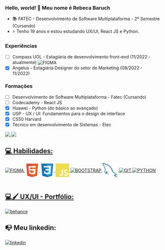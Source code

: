 ### Hello, world! 👋 Meu nome é Rebeca Baruch

- :books: FATEC - Desenvolvimento de Software Multiplataforma - 2º Semestre (Cursando)
- ⚡ Tenho 19 anos e estou estudando UX/UI, React JS e Python.<br>


### Experiências
- [ ] Compass UOL - Estagiária de desenvolvimento front-end (11/2022 - atualmente) <img align="center" alt="FIGMA" height="45" src="https://logospng.org/download/uol/logo-uol-icon-1024.png">
- [x] Angelus - Estagiária Designer do setor de Marketing (08/2022 - 11/2022) <br>
  
### Formações
- [ ] Desenvolvimento de Software Multiplataforma - Fatec (Cursando)
- [ ] Codecademy - React JS
- [x] Huawei - Python (do básico ao avançado)
- [x] USP - UX / UI: Fundamentos para o design de interface
- [x] CS50 Harvard
- [x] Técnico em desenvolvimento de Sistemas - Etec

 <div align="left">
  <a href="https://github.com/RebecaBaruch">
  <img height="170em" src="https://github-readme-stats.vercel.app/api?username=RebecaBaruch&show_icons=true&theme=shades-of-purple&include_all_commits=true&count_private=true"/>
  <img height="170em" src="https://github-readme-stats.vercel.app/api/top-langs/?username=RebecaBaruch&layout=compact&langs_count=7&theme=shades-of-purple"/>
</div>
<div align="left">  

  ## :computer: Habilidades:

<div style="display: inline_block">
  <img align="center" alt="FIGMA" height="45" src="https://upload.wikimedia.org/wikipedia/commons/3/33/Figma-logo.svg">
  <img align="center" alt="HTML" height="45" src="https://raw.githubusercontent.com/devicons/devicon/master/icons/html5/html5-original.svg">
  <img align="center" alt="CSS" height="45" src="https://raw.githubusercontent.com/devicons/devicon/master/icons/css3/css3-original.svg">
  <img align="center" alt="JS" height="45" src="https://raw.githubusercontent.com/devicons/devicon/master/icons/javascript/javascript-plain.svg">
  <img align="center" alt="BOOTSTRAP" height="60" src="https://cdn.jsdelivr.net/gh/devicons/devicon/icons/bootstrap/bootstrap-original.svg" />
  <img align="center" alt="MYSQL" height="50" src="https://raw.githubusercontent.com/devicons/devicon/master/icons/mysql/mysql-plain.svg">
  <img align="center" alt="GIT" height="50" src="https://cdn.jsdelivr.net/gh/devicons/devicon/icons/git/git-original.svg">
  <img align="center" alt="PYTHON" height="50" src="https://upload.wikimedia.org/wikipedia/commons/thumb/c/c3/Python-logo-notext.svg/1869px-Python-logo-notext.svg.png" />                 
  
</div>
<br>

## 💻🖌️ UX/UI - Portfólio:

<a href="https://www.behance.net/becabaruch" target="_blank">
  <img align="center" alt="behance" height="45" src="https://cdn.worldvectorlogo.com/logos/behance-2.svg"/>
</a>  

##  :mailbox_with_no_mail: Meu linkedin:

<a href="https://br.linkedin.com/in/rebeca-baruch" target="_blank">
  <img align="center" alt="linkedin" height="45" src="https://cdn.jsdelivr.net/gh/devicons/devicon/icons/linkedin/linkedin-original.svg"/>
</a>

  
</div>


<!-- ![Snake animation](https://github.com/RebecaBaruch/RebecaBaruch/blob/output/github-contribution-grid-snake.svg)
  -->
<!--
**RebecaBaruch/RebecaBaruch** is a ✨ _special_ ✨ repository because its `README.md` (this file) appears on your GitHub profile.

Here are some ideas to get you started:

- 🔭 I’m currently working on ...
- 🌱 I’m currently learning ...
- 👯 I’m looking to collaborate on ...
- 🤔 I’m looking for help with ...
- 💬 Ask me about ...
- 📫 How to reach me: ...
- 😄 Pronouns: ...
- ⚡ Fun fact: ...
-->
